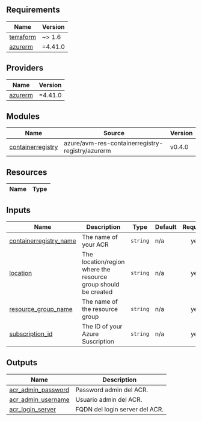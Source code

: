<!-- BEGIN_TF_DOCS -->
## Requirements

| Name | Version |
|------|---------|
| <a name="requirement_terraform"></a> [terraform](#requirement\_terraform) | ~> 1.6 |
| <a name="requirement_azurerm"></a> [azurerm](#requirement\_azurerm) | =4.41.0 |

## Providers

| Name | Version |
|------|---------|
| <a name="provider_azurerm"></a> [azurerm](#provider\_azurerm) | =4.41.0 |

## Modules

| Name | Source | Version |
|------|--------|---------|
| <a name="module_containerregistry"></a> [containerregistry](#module\_containerregistry) | azure/avm-res-containerregistry-registry/azurerm | v0.4.0 |

## Resources

| Name | Type |
|------|------|

## Inputs

| Name | Description | Type | Default | Required |
|------|-------------|------|---------|:--------:|
| <a name="input_containerregistry_name"></a> [containerregistry\_name](#input\_containerregistry\_name) | The name of your ACR | `string` | n/a | yes |
| <a name="input_location"></a> [location](#input\_location) | The location/region where the resource group should be created | `string` | n/a | yes |
| <a name="input_resource_group_name"></a> [resource\_group\_name](#input\_resource\_group\_name) | The name of the resource group | `string` | n/a | yes |
| <a name="input_subscription_id"></a> [subscription\_id](#input\_subscription\_id) | The ID of your Azure Suscription | `string` | n/a | yes |

## Outputs

| Name | Description |
|------|-------------|
| <a name="output_acr_admin_password"></a> [acr\_admin\_password](#output\_acr\_admin\_password) | Password admin del ACR. |
| <a name="output_acr_admin_username"></a> [acr\_admin\_username](#output\_acr\_admin\_username) | Usuario admin del ACR. |
| <a name="output_acr_login_server"></a> [acr\_login\_server](#output\_acr\_login\_server) | FQDN del login server del ACR. |
<!-- END_TF_DOCS -->